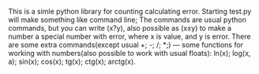This is a simle python library for counting calculating error.
Starting test.py will make something like command line;
The commands are usual python commands, but you can write (x?y), also possible as (x±y) to make a number
a special number with error, where x is value, and y is error.
There are some extra commands(except usual +; -; /; *;) —
some functions for working with numbers(also possible to work with usual floats):
ln(x); log(x, a); sin(x); cos(x); tg(x); ctg(x); arctg(x).
